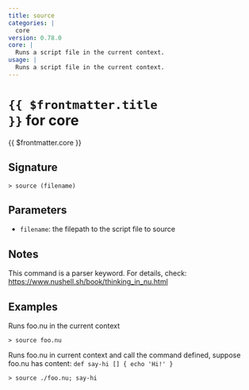 ```yaml
---
title: source
categories: |
  core
version: 0.78.0
core: |
  Runs a script file in the current context.
usage: |
  Runs a script file in the current context.
---
```


# <code>{{ $frontmatter.title }}</code> for core

<div class='command-title'>{{ $frontmatter.core }}</div>

## Signature

```> source (filename)```

## Parameters

 -  `filename`: the filepath to the script file to source

## Notes
This command is a parser keyword. For details, check:
  https://www.nushell.sh/book/thinking_in_nu.html
## Examples

Runs foo.nu in the current context
```shell
> source foo.nu

```

Runs foo.nu in current context and call the command defined, suppose foo.nu has content: `def say-hi [] { echo 'Hi!' }`
```shell
> source ./foo.nu; say-hi

```
